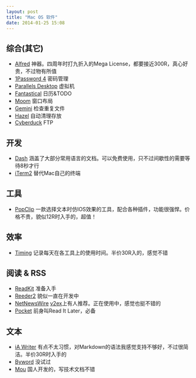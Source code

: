 ```yaml
---
layout: post
title: "Mac OS 软件"
date: 2014-01-25 15:08
---
```


## 综合(其它)

* [Alfred](http://www.alfredapp.com/) 神器。四周年时打九折入的Mega License，都要接近300R，真心好贵，不过物有所值
* [1Password 4](https://agilebits.com/onepassword/mac) 密码管理
* [Parallels Desktop](http://www.parallels.com/uk/products/desktop/) 虚拟机
* [Fantastical](https://flexibits.com/fantastical) 日历&TODO
* [Moom](http://manytricks.com/moom/) 窗口布局
* [Gemini](http://macpaw.com/gemini) 检查重复文件
* [Hazel](http://www.noodlesoft.com/hazel.php) 自动清理存放
* [Cyberduck](http://cyberduck.io/`) FTP


## 开发

* [Dash](http://kapeli.com/dash) 涵盖了大部分常用语言的文档。可以免费使用，只不过间歇性的需要等待8秒才行
* [iTerm2](http://www.iterm2.com/) 替代Mac自己的终端


## 工具

* [PopClip](http://pilotmoon.com/popclip/) 一款选择文本时仿IOS效果的工具，配合各种插件，功能很强悍。价格不贵，貌似12R时入手的，超值！


## 效率

* [Timing](http://timingapp.com/) 记录每天在各工具上的使用时间。半价30R入的，感觉不错


## 阅读 & RSS

* [ReadKit](http://readkitapp.com/) 准备入手
* [Reeder2](http://reederapp.com/mac/) 貌似一直在开发中
* [NetNewsWire](http://netnewswireapp.com/) [v2ex](http://www.v2ex.com/t/78708)上有人推荐。正在使用中，感觉也挺不错的
* [Pocket]() 前身叫Read It Later，必备


## 文本

* [iA Writer](http://www.iawriter.com/mac/) 有点不太习惯，对Markdown的语法我感觉支持不够好，不过很简洁。半价30R时入手的
* [Byword](http://bywordapp.com/) 没试过
* [Mou](http://mouapp.com/) 国人开发的，写技术文档不错


